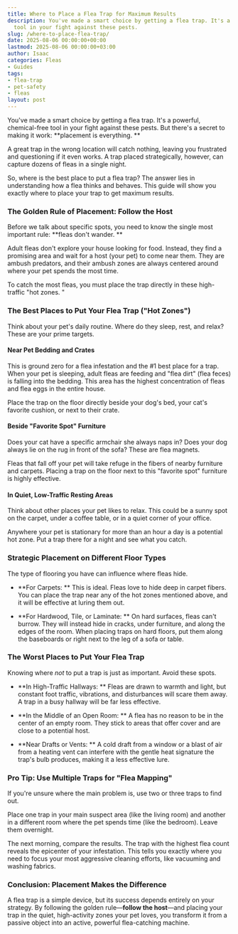 ```yaml
---
title: Where to Place a Flea Trap for Maximum Results
description: You've made a smart choice by getting a flea trap. It's a powerful, chemical-free
  tool in your fight against these pests.
slug: /where-to-place-flea-trap/
date: 2025-08-06 00:00:00+00:00
lastmod: 2025-08-06 00:00:00+03:00
author: Isaac
categories: Fleas
- Guides
tags:
- flea-trap
- pet-safety
- fleas
layout: post
---
```

You've made a smart choice by getting a flea trap. It's a powerful, chemical-free tool in your fight against these pests. But there's a secret to making it work: **placement is everything. **

A great trap in the wrong location will catch nothing, leaving you frustrated and questioning if it even works. A trap placed strategically, however, can capture dozens of fleas in a single night.

So, where is the best place to put a flea trap? The answer lies in understanding how a flea thinks and behaves. This guide will show you exactly where to place your trap to get maximum results.

###  The Golden Rule of Placement: Follow the Host

Before we talk about specific spots, you need to know the single most important rule: **fleas don't wander. **

Adult fleas don't explore your house looking for food. Instead, they find a promising area and wait for a host (your pet) to come near them. They are ambush predators, and their ambush zones are always centered around where your pet spends the most time.

To catch the most fleas, you must place the trap directly in these high-traffic "hot zones. "

###  The Best Places to Put Your Flea Trap ("Hot Zones")

Think about your pet's daily routine. Where do they sleep, rest, and relax? These are your prime targets.

####  Near Pet Bedding and Crates

This is ground zero for a flea infestation and the #1 best place for a trap. When your pet is sleeping, adult fleas are feeding and "flea dirt" (flea feces) is falling into the bedding. This area has the highest concentration of fleas and flea eggs in the entire house.

Place the trap on the floor directly beside your dog's bed, your cat's favorite cushion, or next to their crate.

####  Beside "Favorite Spot" Furniture

Does your cat have a specific armchair she always naps in? Does your dog always lie on the rug in front of the sofa? These are flea magnets.

Fleas that fall off your pet will take refuge in the fibers of nearby furniture and carpets. Placing a trap on the floor next to this "favorite spot" furniture is highly effective.

####  In Quiet, Low-Traffic Resting Areas

Think about other places your pet likes to relax. This could be a sunny spot on the carpet, under a coffee table, or in a quiet corner of your office.

Anywhere your pet is stationary for more than an hour a day is a potential hot zone. Put a trap there for a night and see what you catch.

###  Strategic Placement on Different Floor Types

The type of flooring you have can influence where fleas hide.

* **For Carpets: ** This is ideal. Fleas love to hide deep in carpet fibers. You can place the trap near any of the hot zones mentioned above, and it will be effective at luring them out.

* **For Hardwood, Tile, or Laminate: ** On hard surfaces, fleas can't burrow. They will instead hide in cracks, under furniture, and along the edges of the room. When placing traps on hard floors, put them along the baseboards or right next to the leg of a sofa or table.

###  The Worst Places to Put Your Flea Trap

Knowing where *not* to put a trap is just as important. Avoid these spots.

* **In High-Traffic Hallways: ** Fleas are drawn to warmth and light, but constant foot traffic, vibrations, and disturbances will scare them away. A trap in a busy hallway will be far less effective.

* **In the Middle of an Open Room: ** A flea has no reason to be in the center of an empty room. They stick to areas that offer cover and are close to a potential host.

* **Near Drafts or Vents: ** A cold draft from a window or a blast of air from a heating vent can interfere with the gentle heat signature the trap's bulb produces, making it a less effective lure.

###  Pro Tip: Use Multiple Traps for "Flea Mapping"

If you're unsure where the main problem is, use two or three traps to find out.

Place one trap in your main suspect area (like the living room) and another in a different room where the pet spends time (like the bedroom). Leave them overnight.

The next morning, compare the results. The trap with the highest flea count reveals the epicenter of your infestation. This tells you exactly where you need to focus your most aggressive cleaning efforts, like vacuuming and washing fabrics.

###  Conclusion: Placement Makes the Difference

A flea trap is a simple device, but its success depends entirely on your strategy. By following the golden rule—**follow the host**—and placing your trap in the quiet, high-activity zones your pet loves, you transform it from a passive object into an active, powerful flea-catching machine.